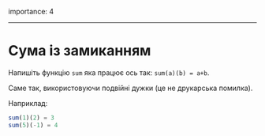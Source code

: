 importance: 4

---

# Сума із замиканням

Напишіть функцію `sum` яка працює ось так: `sum(a)(b) = a+b`.

Саме так, використовуючи подвійні дужки (це не друкарська помилка).

Наприклад:

```js
sum(1)(2) = 3
sum(5)(-1) = 4
```

